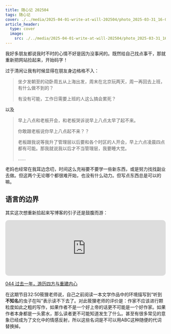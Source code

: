```yaml
---
title: 随心记 202504
tags: 随心记
cover: ./../media/2025-04-01-write-at-will-202504/photo_2025-03-31_16-06-09.jpg
article_header:
  type: cover
  image: 
    src: ./../media/2025-04-01-write-at-will-202504/photo_2025-03-31_16-06-14.jpg
---
```


我好多朋友都说我时不时的心情不好是因为没事闲的。既然给自己找点事干，那就重新把网站捡起来，开始码字！

<!--more-->

过于清闲让我有时候显得在朋友身边格格不入：

> 坐夕发朝至的动卧周五从上海出发，周末在北京玩两天，周一再回去上班，有什么做不到的？
>
> 有没有可能，工作日需要上班的人这么搞会累死？

以及

> 早上八点和老板开会，和老板哭诉说早上八点太早了起不来。
>
> 你敢跟老板说你早上八点起不来？？
>
> 老板跟我说等我升了管理层以后要和各个时区的人开会，早上六点凌晨四点都有可能。那我就说我以后才不当管理层，我要睡大觉。
>
> ……

老妈也经常在我耳边念叨，时间这么充裕要不要学一些新东西，或是努力找找副业去做。但这两个无论哪个都很难开始，也没有什么动力。但写点东西总是可以的嘛。

## 语言的边界

其实这次想重新拾起来写博客的引子还是鼓腹而游：

<iframe allow="autoplay *; encrypted-media *; fullscreen *; clipboard-write" frameborder="0" height="175" style="width:100%;max-width:660px;overflow:hidden;border-radius:10px;" sandbox="allow-forms allow-popups allow-same-origin allow-scripts allow-storage-access-by-user-activation allow-top-navigation-by-user-activation" src="https://embed.podcasts.apple.com/cn/podcast/044-%E8%BF%87%E5%8E%BB%E4%B8%80%E5%B9%B4-%E6%B8%B8%E5%8E%86%E5%9B%9B%E6%96%B9%E4%B8%8E%E9%87%8D%E5%BB%BA%E5%86%85%E5%BF%83/id1525513899?i=1000685489891"></iframe>

[044 过去一年，游历四方与重建内心](https://www.xiaoyuzhoufm.com/episode/6795ead47a72f90b102f240a)

在这期节目32:50筱狸老师说，自己之前阅读一本文学作品中的环境描写到“听到**不知名**的虫子在叫”表示读不下去了。对此筱狸老师的评价是：作家不应该进行颗粒度如此之粗的写作，如果作者不是一个好上帝的话更不可能是一个好作家。如果作者本身都是一头雾水，那么读者更不可能知道发生了什么。甚至有很多常见的意象已经成为了文化中的情感反射，所以这些名词是不可以用ABC这种随便的代词替换掉。

